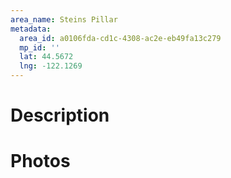 ```yaml
---
area_name: Steins Pillar
metadata:
  area_id: a0106fda-cd1c-4308-ac2e-eb49fa13c279
  mp_id: ''
  lat: 44.5672
  lng: -122.1269
---
```

# Description

# Photos

